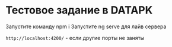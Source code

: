 # Тестовое задание в DATAPK

Запустите команду npm i
Запустите ng serve для лайв сервера

`http://localhost:4200/` - если другие порты не заняты


